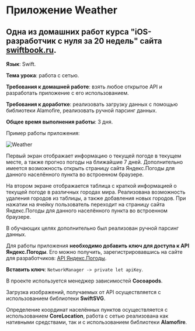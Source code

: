 # Приложение Weather
## Одна из домашних работ курса "iOS-разработчик с нуля за 20 недель" сайта [swiftbook.ru](https://www.online.swiftbook.ru).
**Язык**: Swift.

**Тема урока**: работа с сетью.

**Требования к домашней работе**: взять любое открытое API и разработать приложение с его использованием.

**Требования к доработке**: реализовать загрузку данных с помощью библиотеки Alamofire, реализовать ручной парсинг данных.

**Общее время выполнения работы**: 3 дня.

Пример работы приложения:

![Weather](https://github.com/Blissfulman/Weather/blob/main/Example.gif)

Первый экран отображает информацию о текущей погоде в текущем месте, а также прогноз погоды на ближайшие 7 дней. Дополнительно имеется возможность открыть страницу сайта Яндекс.Погоды для данного населённого пункта во встроенном браузере.

На втором экране отображается таблица с краткой информацией о текущей погоде в различных городах мира. Реализована возможность удаления городов из таблицы, а также добавления новых городов. При нажатии на ячейку пользователь переходит на страницу сайта Яндекс.Погоды для данного населённого пункта во встроенном браузере.

В обучающих целях дополнительно был реализован ручной парсинг данных.

Для работы приложения **необходимо добавить ключ для доступа к API Яндекс.Погоды**. Его можно получить, зарегистрировавшись на сайте для разработчиков: [API Яндекс.Погоды](https://yandex.ru/dev/weather/).

**Вставить ключ**: `NetworkManager -> private let apiKey`.

В проекте используется менеджер зависимостей **Cocoapods**.

Загрузка изображений, получаемых от API осуществляется с использованием библиотеки **SwiftSVG**.

Определение координат населённых пунктов осуществляется с использованием **CoreLocation**, работа с сетью реализована как нативными средствами, так и с использованием библиотеки **Alamofire**.

